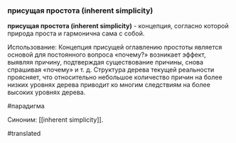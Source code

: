 ### присущая простота (inherent simplicity)

**присущая простота (inherent simplicity)** - концепция, согласно которой природа проста и гармонична сама с собой.

Использование: Концепция присущей оглавлению простоты является основой для постоянного вопроса «почему?» возникает эффект, выявляя причину, подтверждая существование причины, снова спрашивая «почему» и т. д. Структура дерева текущей реальности проясняет, что относительно небольшое количество причин на более низких уровнях дерева приводит ко многим следствиям на более высоких уровнях дерева.

#парадигма

Синоним: [[inherent simplicity]].

#translated
